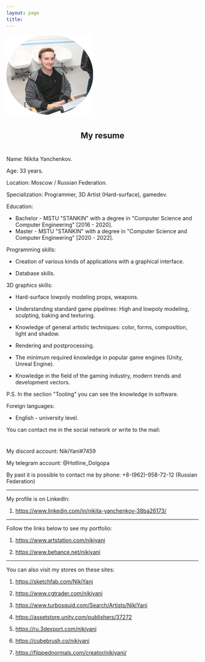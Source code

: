 ```yaml
---
layout: page
title: 
---
```


<img  src="public/img/face.png" alt="Фото автора блога" style="width: 45%; height: auto; margin: 0 auto;"/>

<h1>
</h1>

<h2 style="text-align: center;"> My resume </h2>

<h1>
</h1>

Name: Nikita Yanchenkov.

Age: 33 years.

Location: Moscow / Russian Federation.

Specialization: Programmer, 3D Artist (Hard-surface), gamedev.

Education: 

- Bachelor - MSTU "STANKIN" with a degree in "Computer Science and Computer Engineering" [2016 - 2020].
- Master - MSTU "STANKIN" with a degree in "Computer Science and Computer Engineering" [2020 - 2022].

Programming skills:

- Creation of various kinds of applications with a graphical interface.

- Database skills.

3D graphics skills:

- Hard-surface lowpoly modeling props, weapons.

- Understanding standard game pipelines: High and lowpoly modeling, sculpting, baking and texturing.
 
- Knowledge of general artistic techniques: color, forms, composition, light and shadow.

- Rendering and postprocessing.

- The minimum required knowledge in popular game engines (Unity, Unreal Engine).

- Knowledge in the field of the gaming industry, modern trends and development vectors.

P.S. In the section "Tooling" you can see the knowledge in software.

Foreign languages:

- English - university level.

You can contact me in the social network or write to the mail:

<h1 style="text-align: center;">
	<a href="mailto:{{ site.author.email }}" target="_blank"><i class="fa fa-envelope-o" aria-hidden="true"></i></a> 
	<a href="{{ site.author.vk }}" target="_blank"><i class="fa fa-vk" aria-hidden="true"></i></a>		
	<a href="{{ site.author.twitter }}" target="_blank"><i class="fa fa-twitter" aria-hidden="true"></i></a>	
	<a href="{{ site.author.facebook }}" target="_blank"><i class="fa fa-facebook" aria-hidden="true"></i></a>
	<a href="{{ site.author.instagram }}" target="_blank"><i class="fa fa-instagram" aria-hidden="true"></i></a>
</h1>

<h1>
</h1>

My discord account: NikiYani#7459

My telegram account: @Hotline_Dolgopa

By past it is possible to contact me by phone: +8-(962)-958-72-12 (Russian Federation)

---

My profile is on LinkedIn:<br>

1. <a href="https://www.linkedin.com/in/nikita-yanchenkov-38ba26173/" target="_blank"> https://www.linkedin.com/in/nikita-yanchenkov-38ba26173/ </a> 

---



Follow the links below to see my portfolio:<br>

1. <a href="https://www.artstation.com/nikiyani" target="_blank"> https://www.artstation.com/nikiyani </a> 

2. <a href="https://www.behance.net/nikiyani" target="_blank"> https://www.behance.net/nikiyani </a> 

---

You can also visit my stores on these sites:<br>

1. <a href="https://sketchfab.com/NikiYani" target="_blank"> https://sketchfab.com/NikiYani </a> 

2. <a href="https://www.cgtrader.com/nikiyani" target="_blank"> https://www.cgtrader.com/nikiyani </a> 

3. <a href="https://www.turbosquid.com/Search/Artists/NikiYani" target="_blank"> https://www.turbosquid.com/Search/Artists/NikiYani </a> 

4. <a href="https://assetstore.unity.com/publishers/37272" target="_blank"> https://assetstore.unity.com/publishers/37272 </a>

5. <a href="https://ru.3dexport.com/nikiyani" target="_blank"> https://ru.3dexport.com/nikiyani </a> 

6. <a href="https://cubebrush.co/nikiyani" target="_blank"> https://cubebrush.co/nikiyani </a> 

7. <a href="https://flippednormals.com/creator/nikiyani/" target="_blank"> https://flippednormals.com/creator/nikiyani/ </a> 




